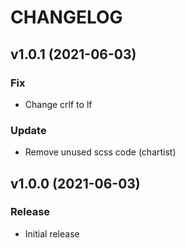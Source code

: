 # CHANGELOG
## v1.0.1 (2021-06-03)
### Fix
* Change crlf to lf
### Update
* Remove unused scss code (chartist)

## v1.0.0 (2021-06-03)
### Release
* Initial release

